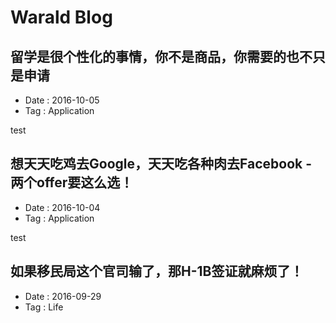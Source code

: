 # Warald Blog

留学是很个性化的事情，你不是商品，你需要的也不只是申请
------------------------------------------------------

- Date : 2016-10-05
- Tag  : Application

test

想天天吃鸡去Google，天天吃各种肉去Facebook - 两个offer要这么选！
---------------------------------------------------------------

- Date : 2016-10-04
- Tag  : Application

test

如果移民局这个官司输了，那H-1B签证就麻烦了！
-------------------------------------------

- Date : 2016-09-29
- Tag  : Life
